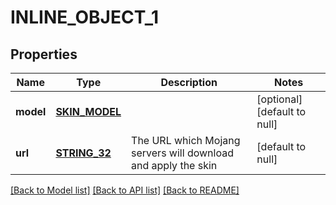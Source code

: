 # INLINE_OBJECT_1

## Properties
Name | Type | Description | Notes
------------ | ------------- | ------------- | -------------
**model** | [**SKIN_MODEL**](SkinModel.md) |  | [optional] [default to null]
**url** | [**STRING_32**](STRING_32.md) | The URL which Mojang servers will download and apply the skin | [default to null]

[[Back to Model list]](../README.md#documentation-for-models) [[Back to API list]](../README.md#documentation-for-api-endpoints) [[Back to README]](../README.md)


